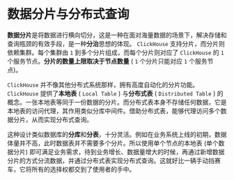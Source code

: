# 数据分片与分布式查询

**数据分片**是将数据进行横向切分，这是一种在面对海量数据的场景下，解决存储和查询瓶颈的有效手段，是一种**分治**思想的体现。 `ClickHouse` 支持分片，而分片则依赖集群。每个集群由 `1` 到多个分片组成，而每个分片则对应了 `ClickHouse` 的 `1` 个服务节点。**分片的数量上限取决于节点数量** ( `1` 个分片只能对应 `1` 个服务节点)。

`ClickHouse` 并不像其他分布式系统那样，拥有高度自动化的分片功能。 `ClickHouse` 提供了**本地表** ( `Local Table` ) 与**分布式表** ( `Distributed Table` ) 的概念。一张本地表等同于一份数据的分片。而分布式表本身不存储任何数据，它是本地表的访问代理，其作用类似分库中间件。借助分布式表，能够代理访问多个数据分片，从而实现分布式查询。

这种设计类似数据库的**分库**和**分表**，十分灵活。例如在业务系统上线的初期，数据体量并不高，此时数据表并不需要多个分片。所以使用单个节点的本地表 (单个数据分片) 即可满足业务需求，待到业务增长、数据量增大的时候，再通过新增数据分片的方式分流数据，并通过分布式表实现分布式查询。这就好比一辆手动挡赛车，它将所有的选择权都交到了使用者的手中。
